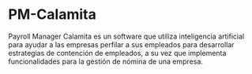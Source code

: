 # PM-Calamita
Payroll Manager Calamita es un software que utiliza inteligencia artificial para ayudar a las empresas perfilar a sus empleados para desarrollar estrategias de contención de empleados, a su vez que implementa funcionalidades para la gestión de nómina de una empresa.
